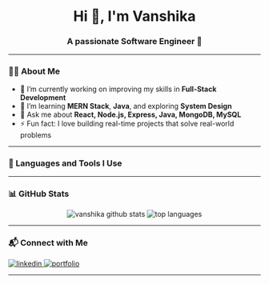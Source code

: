 <h1 align="center">Hi 👋, I'm Vanshika</h1>
<h3 align="center">A passionate Software Engineer 🚀</h3>

---

### 🙋‍♀️ About Me

- 🔭 I’m currently working on improving my skills in **Full-Stack Development**  
- 🌱 I’m learning **MERN Stack**, **Java**, and exploring **System Design**  
- 💬 Ask me about **React, Node.js, Express, Java, MongoDB, MySQL**  
- ⚡ Fun fact: I love building real-time projects that solve real-world problems  

---

### 🚀 Languages and Tools I Use

<p align="left">
  <!-- Your icons remain unchanged -->
  <!-- ... -->
</p>

---

### 📊 GitHub Stats

<p align="center">
  <img src="https://github-readme-stats.vercel.app/api?username=2310vanshika&show_icons=true&theme=radical" alt="vanshika github stats" />
  <img src="https://github-readme-stats.vercel.app/api/top-langs/?username=2310vanshika&layout=compact&theme=radical" alt="top languages" />
</p>

---

### 📬 Connect with Me

<p align="left">
  <a href="https://www.linkedin.com/in/23-vanshika" target="_blank">
    <img src="https://img.shields.io/badge/LinkedIn-%230077B5?style=for-the-badge&logo=linkedin&logoColor=white" alt="linkedin" />
  </a>
  <a href="https://vanshika-dwivedi.vercel.app/" target="_blank">
    <img src="https://img.shields.io/badge/Portfolio-%23000000?style=for-the-badge&logo=vercel&logoColor=white" alt="portfolio" />
  </a>
</p>

---

